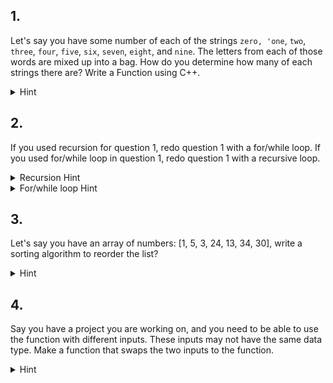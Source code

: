 ## 1. 
Let's say you have some number of each of the strings `zero, 'one`, `two`, `three`, `four`, `five`, `six`, `seven`, `eight`, and `nine`. 
The letters from each of those words are mixed up into a bag. How do you determine how many of each strings there are? Write a Function using C++.

<details><summary>Hint</summary>
* How would you uniquely identify each string?
</details>


## 2. 
If you used recursion for question 1, redo question 1 with a for/while loop. If you used for/while loop in question 1, redo question 1 with a recursive loop.


<details><summary>Recursion Hint</summary>
 * https://beginnersbook.com/2017/08/cpp-recursion/
</details>

<details><summary>For/while loop Hint</summary>
 * https://beginnersbook.com/2017/08/cpp-for-loop/
</details>


## 3. 
Let's say you have an array of numbers: [1, 5, 3, 24, 13, 34, 30], write a sorting algorithm to reorder the list?

<details><summary>Hint</summary>
* https://www.geeksforgeeks.org/sorting-algorithms/
</details>

## 4.
Say you have a project you are working on, and you need to be able to use the function with different inputs. These inputs may not have the same data type. Make a function that swaps the two inputs to the function.

<details><summary>Hint</summary>
  * https://www.interviewcake.com/cpp-interview-questions
</details>



